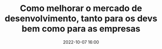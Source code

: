 ---
title: 'Como melhorar o mercado de desenvolvimento, tanto para os devs bem como para as empresas'
type: round-table
speakers:
  - Cyrille Grandval
speakersPictures: []
picture: /assets/images/schedule/cyrille-grandval.jpg
linkedin: 
twitter: 
instagram: 
date: '2022-10-07 16:00'
rooms:
  - 6
---